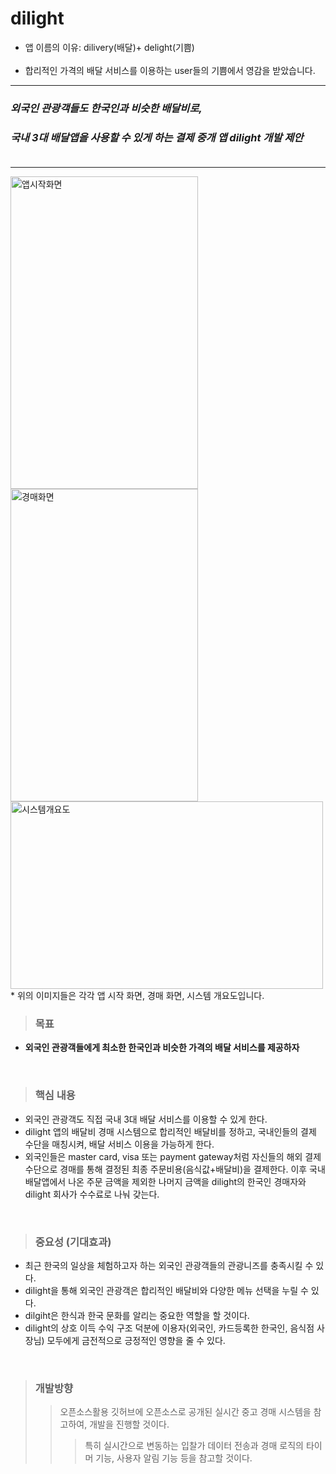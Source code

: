 # dilight
- 앱 이름의 이유: dilivery(배달)+ delight(기쁨)</br></br>
- 합리적인 가격의 배달 서비스를 이용하는 user들의 기쁨에서 영감을 받았습니다. 
<hr>

### _외국인 관광객들도 한국인과 비슷한 배달비로,_
### _국내 3대 배달앱을 사용할 수 있게 하는 결제 중개 앱 dilight 개발 제안_</br></br>
<hr>

<img src="https://github.com/user-attachments/assets/7ba0d45e-a516-4c77-8732-fc8cb2519e24" alt="앱시작화면" width="300" height="500">
<img src="https://github.com/user-attachments/assets/38e6f043-7056-4444-8c2b-9120361a6553" alt="경매화면" width="300" height="500">
<img src="https://github.com/user-attachments/assets/9ea0258a-9b2c-461b-8440-9f81273e2474" alt="시스템개요도" width="500" height="300">
</br>
* 위의 이미지들은 각각 앱 시작 화면, 경매 화면, 시스템 개요도입니다.

> ### 목표
- **외국인 관광객들에게 최소한 한국인과 비슷한 가격의 배달 서비스를 제공하자**
</br>

> ### 핵심 내용
- 외국인 관광객도 직접 국내 3대 배달 서비스를 이용할 수 있게 한다.
- dilight 앱의 배달비 경매 시스템으로 합리적인 배달비를 정하고, 국내인들의 결제 수단을 매칭시켜, 배달 서비스 이용을 가능하게 한다.
- 외국인들은 master card, visa 또는 payment gateway처럼 자신들의 해외 결제수단으로 경매를 통해 결정된 최종 주문비용(음식값+배달비)을 결제한다. 이후 국내 배달앱에서 나온 주문 금액을 제외한 나머지 금액을 dilight의 한국인 경매자와 dilight 회사가 수수료로 나눠 갖는다.

</br>

> ### 중요성 (기대효과)
- 최근 한국의 일상을 체험하고자 하는 외국인 관광객들의 관광니즈를 충족시킬 수 있다.
- dilight을 통해 외국인 관광객은 합리적인 배달비와 다양한 메뉴 선택을 누릴 수 있다.
- dilgiht은 한식과 한국 문화를 알리는 중요한 역할을 할 것이다.
- dilight의 상호 이득 수익 구조 덕분에 이용자(외국인, 카드등록한 한국인, 음식점 사장님) 모두에게 금전적으로 긍정적인 영향을 줄 수 있다.

</br>

> ### 개발방향
>> 오픈소스활용
>> 깃허브에 오픈소스로 공개된 실시간 중고 경매 시스템을 참고하여, 개발을 진행할 것이다.
>>> 특히 실시간으로 변동하는 입찰가 데이터 전송과 경매 로직의 타이머 기능, 사용자 알림 기능 등을 참고할 것이다.
